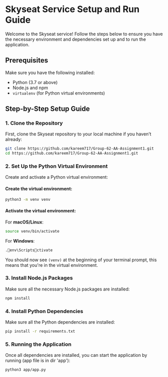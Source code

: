 
# Skyseat Service Setup and Run Guide

Welcome to the Skyseat service! Follow the steps below to ensure you have the necessary environment and dependencies set up and to run the application.

## Prerequisites

Make sure you have the following installed:
- Python (3.7 or above)
- Node.js and npm
- `virtualenv` (for Python virtual environments)

## Step-by-Step Setup Guide

### 1. Clone the Repository
First, clone the Skyseat repository to your local machine if you haven’t already:

```bash
git clone https://github.com/kareem717/Group-62-AA-Assignment1.git
cd https://github.com/kareem717/Group-62-AA-Assignment1.git
```

### 2. Set Up the Python Virtual Environment

Create and activate a Python virtual environment:

#### Create the virtual environment:

```bash
python3 -m venv venv
```

#### Activate the virtual environment:

For **macOS/Linux**:
```bash
source venv/bin/activate
```

For **Windows**:
```bash
.env\Scriptsctivate
```

You should now see `(venv)` at the beginning of your terminal prompt, this means that you're in the virtual environment.

### 3. Install Node.js Packages

Make sure all the necessary Node.js packages are installed:

```bash
npm install
```

### 4. Install Python Dependencies

Make sure all the Python dependencies are installed:

```bash
pip install -r requirements.txt
```

### 5. Running the Application

Once all dependencies are installed, you can start the application by running (app file is in dir 'app'):

```bash
python3 app/app.py
```
